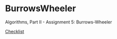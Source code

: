 BurrowsWheeler
==============

Algorithms, Part II - Assignment 5: Burrows-Wheeler

[Checklist](http://coursera.cs.princeton.edu/algs4/checklists/burrows.html)